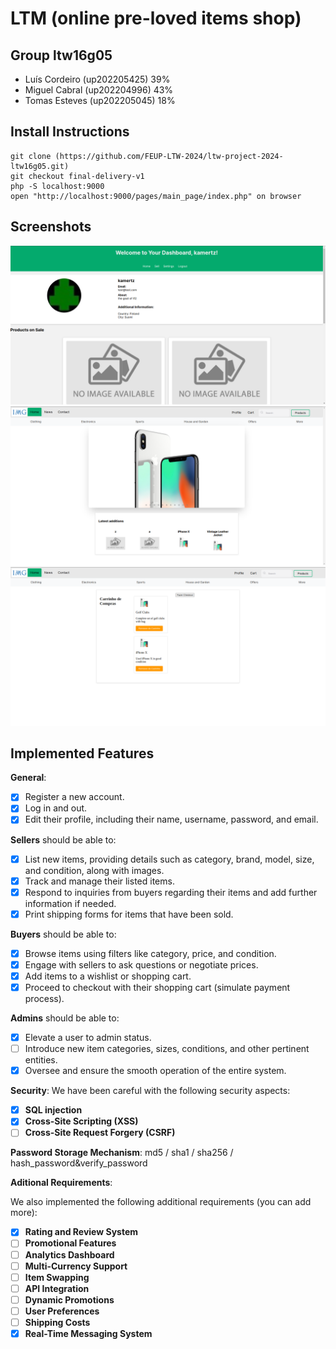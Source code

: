 # LTM (online pre-loved items shop)

## Group ltw16g05

- Luís Cordeiro (up202205425) 39%
- Miguel Cabral (up202204996) 43%
- Tomas Esteves (up202205045) 18%


## Install Instructions

    git clone (https://github.com/FEUP-LTW-2024/ltw-project-2024-ltw16g05.git)
    git checkout final-delivery-v1
    php -S localhost:9000
    open "http://localhost:9000/pages/main_page/index.php" on browser


## Screenshots


![Main Page](assets/print1.png)
![Main Page](assets/print2.png)
![Main Page](assets/print3.png)


## Implemented Features

**General**:

- [X] Register a new account.
- [X] Log in and out.
- [X] Edit their profile, including their name, username, password, and email.

**Sellers**  should be able to:

- [X] List new items, providing details such as category, brand, model, size, and condition, along with images.
- [X] Track and manage their listed items.
- [X] Respond to inquiries from buyers regarding their items and add further information if needed.
- [X] Print shipping forms for items that have been sold.

**Buyers**  should be able to:

- [X] Browse items using filters like category, price, and condition.
- [X] Engage with sellers to ask questions or negotiate prices.
- [X] Add items to a wishlist or shopping cart.
- [X] Proceed to checkout with their shopping cart (simulate payment process).

**Admins**  should be able to:

- [X] Elevate a user to admin status.
- [ ] Introduce new item categories, sizes, conditions, and other pertinent entities.
- [X] Oversee and ensure the smooth operation of the entire system.

**Security**:
We have been careful with the following security aspects:

- [X] **SQL injection**
- [X] **Cross-Site Scripting (XSS)**
- [ ] **Cross-Site Request Forgery (CSRF)**

**Password Storage Mechanism**: md5 / sha1 / sha256 / hash_password&verify_password

**Aditional Requirements**:

We also implemented the following additional requirements (you can add more):

- [X] **Rating and Review System**
- [ ] **Promotional Features**
- [ ] **Analytics Dashboard**
- [ ] **Multi-Currency Support**
- [ ] **Item Swapping**
- [ ] **API Integration**
- [ ] **Dynamic Promotions**
- [ ] **User Preferences**
- [ ] **Shipping Costs**
- [X] **Real-Time Messaging System**
